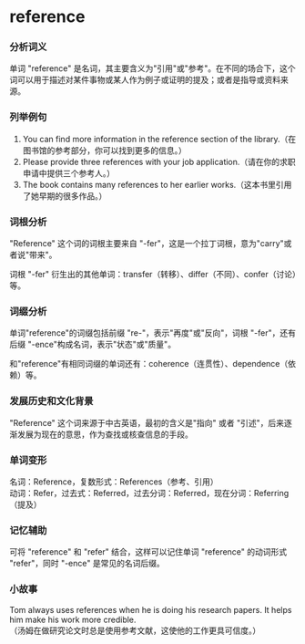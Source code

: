 # reference

### 分析词义

  

单词 "reference" 是名词，其主要含义为"引用"或"参考"。在不同的场合下，这个词可以用于描述对某件事物或某人作为例子或证明的提及；或者是指导或资料来源。

  

### 列举例句

  

1.  You can find more information in the reference section of the library.（在图书馆的参考部分，你可以找到更多的信息。）
2.  Please provide three references with your job application.（请在你的求职申请中提供三个参考人。）
3.  The book contains many references to her earlier works.（这本书里引用了她早期的很多作品。）

  

### 词根分析

  

"Reference" 这个词的词根主要来自 "-fer"，这是一个拉丁词根，意为"carry"或者说"带来"。

  

词根 "-fer" 衍生出的其他单词：transfer（转移）、differ（不同）、confer（讨论）等。

  

### 词缀分析

  

单词"reference"的词缀包括前缀 "re-"，表示"再度"或"反向"，词根 "-fer"，还有后缀 "-ence"构成名词，表示"状态"或"质量"。

  

和"reference"有相同词缀的单词还有：coherence（连贯性）、dependence（依赖）等。

  

### 发展历史和文化背景

  

"Reference" 这个词来源于中古英语，最初的含义是"指向" 或者 "引述"，后来逐渐发展为现在的意思，作为查找或核查信息的手段。

  

### 单词变形

  

名词：Reference，复数形式：References（参考、引用）  
动词：Refer，过去式：Referred，过去分词：Referred，现在分词：Referring（提及）

  

### 记忆辅助

  

可将 "reference" 和 "refer" 结合，这样可以记住单词 "reference" 的动词形式 "refer"，同时 "-ence" 是常见的名词后缀。

  

### 小故事

  

Tom always uses references when he is doing his research papers. It helps him make his work more credible.  
（汤姆在做研究论文时总是使用参考文献，这使他的工作更具可信度。）
